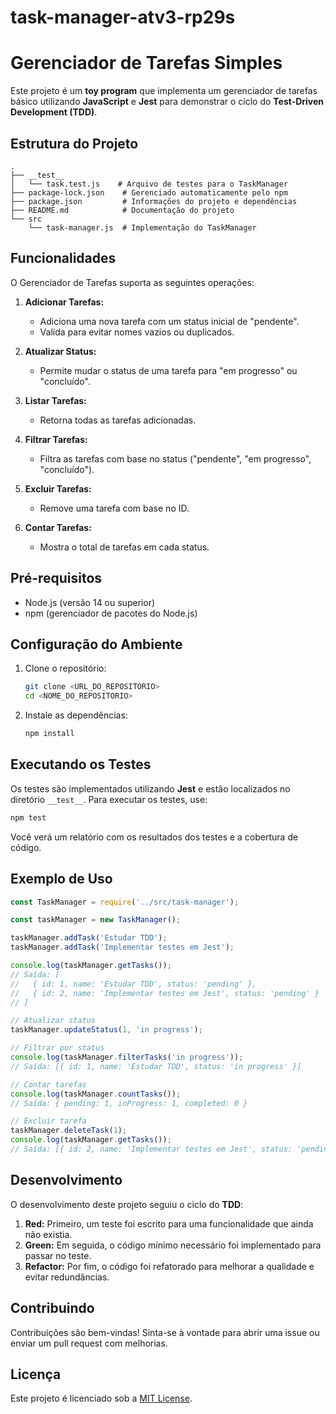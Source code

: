 # task-manager-atv3-rp29s
# Gerenciador de Tarefas Simples

Este projeto é um **toy program** que implementa um gerenciador de tarefas básico utilizando **JavaScript** e **Jest** para demonstrar o ciclo do **Test-Driven Development (TDD)**.

## Estrutura do Projeto
```
.
├── __test__
│   └── task.test.js    # Arquivo de testes para o TaskManager
├── package-lock.json    # Gerenciado automaticamente pelo npm
├── package.json         # Informações do projeto e dependências
├── README.md            # Documentação do projeto
└── src
    └── task-manager.js  # Implementação do TaskManager
```

## Funcionalidades

O Gerenciador de Tarefas suporta as seguintes operações:

1. **Adicionar Tarefas:**
   - Adiciona uma nova tarefa com um status inicial de "pendente".
   - Valida para evitar nomes vazios ou duplicados.

2. **Atualizar Status:**
   - Permite mudar o status de uma tarefa para "em progresso" ou "concluído".

3. **Listar Tarefas:**
   - Retorna todas as tarefas adicionadas.

4. **Filtrar Tarefas:**
   - Filtra as tarefas com base no status ("pendente", "em progresso", "concluído").

5. **Excluir Tarefas:**
   - Remove uma tarefa com base no ID.

6. **Contar Tarefas:**
   - Mostra o total de tarefas em cada status.

## Pré-requisitos

- Node.js (versão 14 ou superior)
- npm (gerenciador de pacotes do Node.js)

## Configuração do Ambiente

1. Clone o repositório:
   ```bash
   git clone <URL_DO_REPOSITORIO>
   cd <NOME_DO_REPOSITORIO>
   ```

2. Instale as dependências:
   ```bash
   npm install
   ```

## Executando os Testes

Os testes são implementados utilizando **Jest** e estão localizados no diretório `__test__`. Para executar os testes, use:

```bash
npm test
```

Você verá um relatório com os resultados dos testes e a cobertura de código.

## Exemplo de Uso

```javascript
const TaskManager = require('../src/task-manager');

const taskManager = new TaskManager();

taskManager.addTask('Estudar TDD');
taskManager.addTask('Implementar testes em Jest');

console.log(taskManager.getTasks());
// Saída: [
//   { id: 1, name: 'Estudar TDD', status: 'pending' },
//   { id: 2, name: 'Implementar testes em Jest', status: 'pending' }
// ]

// Atualizar status
taskManager.updateStatus(1, 'in progress');

// Filtrar por status
console.log(taskManager.filterTasks('in progress'));
// Saída: [{ id: 1, name: 'Estudar TDD', status: 'in progress' }]

// Contar tarefas
console.log(taskManager.countTasks());
// Saída: { pending: 1, inProgress: 1, completed: 0 }

// Excluir tarefa
taskManager.deleteTask(1);
console.log(taskManager.getTasks());
// Saída: [{ id: 2, name: 'Implementar testes em Jest', status: 'pending' }]
```

## Desenvolvimento

O desenvolvimento deste projeto seguiu o ciclo do **TDD**:

1. **Red:** Primeiro, um teste foi escrito para uma funcionalidade que ainda não existia.
2. **Green:** Em seguida, o código mínimo necessário foi implementado para passar no teste.
3. **Refactor:** Por fim, o código foi refatorado para melhorar a qualidade e evitar redundâncias.

## Contribuindo

Contribuições são bem-vindas! Sinta-se à vontade para abrir uma issue ou enviar um pull request com melhorias.

## Licença

Este projeto é licenciado sob a [MIT License](LICENSE).
